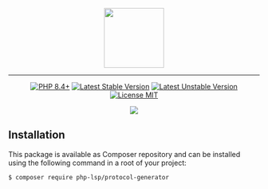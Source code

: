 <p align="center">
    <a href="https://github.com/php-lsp" target="_blank">
        <img src="https://avatars.githubusercontent.com/u/153323085?s=120" width="120">
    </a>
</p>

---

<p align="center">
    <a href="https://packagist.org/packages/php-lsp/protocol-generator"><img src="https://poser.pugx.org/php-lsp/protocol-generator/require/php?style=for-the-badge" alt="PHP 8.4+"></a>
    <a href="https://packagist.org/packages/php-lsp/protocol-generator"><img src="https://poser.pugx.org/php-lsp/protocol-generator/version?style=for-the-badge" alt="Latest Stable Version"></a>
    <a href="https://packagist.org/packages/php-lsp/protocol-generator"><img src="https://poser.pugx.org/php-lsp/protocol-generator/v/unstable?style=for-the-badge" alt="Latest Unstable Version"></a>
    <a href="https://raw.githubusercontent.com/php-lsp/protocol-generator/blob/master/LICENSE"><img src="https://poser.pugx.org/php-lsp/protocol-generator/license?style=for-the-badge" alt="License MIT"></a>
</p>
<p align="center">
    <a href="https://github.com/php-lsp/protocol-generator/actions"><img src="https://github.com/php-lsp/protocol-generator/workflows/tests/badge.svg"></a>
</p>

## Installation

This package is available as Composer repository and can be 
installed using the following command in a root of your project:

```sh
$ composer require php-lsp/protocol-generator
```
